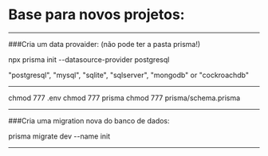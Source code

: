 # Base para novos projetos:
--------------------------------------------------------------------------------
###Cria um data provaider: 
(não pode ter a pasta prisma!)

npx prisma init --datasource-provider postgresql

"postgresql", "mysql", "sqlite", "sqlserver", "mongodb" or "cockroachdb"

--------------------------------------------------------------------------------

chmod 777 .env
chmod 777 prisma
chmod 777 prisma/schema.prisma

--------------------------------------------------------------------------------
###Cria uma migration nova do banco de dados:

prisma migrate dev --name init

--------------------------------------------------------------------------------
